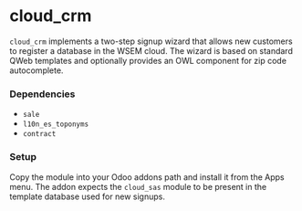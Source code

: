 # cloud_crm

`cloud_crm` implements a two-step signup wizard that allows new customers to register a database in the WSEM cloud.
The wizard is based on standard QWeb templates and optionally provides an OWL component for zip code autocomplete.

### Dependencies
- `sale`
- `l10n_es_toponyms`
- `contract`

### Setup
Copy the module into your Odoo addons path and install it from the Apps menu. The addon expects the `cloud_sas` module to be present in the template database used for new signups.

